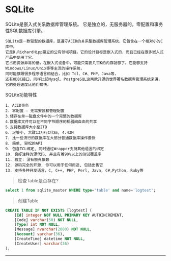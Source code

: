# SQLite

SQLite是嵌入式关系数据库管理系统。 它是独立的，无服务器的，零配置和事务性SQL数据库引擎。

    SQLite是一款轻型的数据库，是遵守ACID的关系型数据库管理系统，它包含在一个相对小的C库中。
    它是D.RichardHipp建立的公有领域项目。它的设计目标是嵌入式的，而且已经在很多嵌入式产品中使用了它，
    它占用资源非常的低，在嵌入式设备中，可能只需要几百K的内存就够了。它能够支持Windows/Linux/Unix等等主流的操作系统，
    同时能够跟很多程序语言相结合，比如 Tcl、C#、PHP、Java等，
    还有ODBC接口，同样比起Mysql、PostgreSQL这两款开源的世界著名数据库管理系统来讲，它的处理速度比他们都快。

SQLite功能特性

    1. ACID事务
    2. 零配置 – 无需安装和管理配置
    3.储存在单一磁盘文件中的一个完整的数据库
    4.数据库文件可以在不同字节顺序的机器间自由的共享
    5.支持数据库大小至2TB
    6. 足够小, 大致13万行C代码, 4.43M
    7. 比一些流行的数据库在大部分普通数据库操作要快
    8. 简单, 轻松的API
    9. 包含TCL绑定, 同时通过Wrapper支持其他语言的绑定
    10. 良好注释的源代码, 并且有着90%以上的测试覆盖率
    11. 独立: 没有额外依赖
    12. 源码完全的开源, 你可以用于任何用途, 包括出售它
    13. 支持多种开发语言，C, C++, PHP, Perl, Java, C#,Python, Ruby等

> 检查Table是否存在?
~~~sql
select 1 from sqlite_master WHERE type='table' and name='logtest';
~~~
> 创建Table
~~~sql
CREATE TABLE IF NOT EXISTS [logtest] (
	[Id] integer NOT NULL PRIMARY KEY AUTOINCREMENT, 
	[Code] varchar(50) NOT NULL, 
	[Type] int NOT NULL, 
	[Message] nvarchar(2000) NOT NULL, 
	[Account] varchar(36), 
	[CreateTime] datetime NOT NULL, 
	[CreateUser] varchar(36)
);
~~~

----

